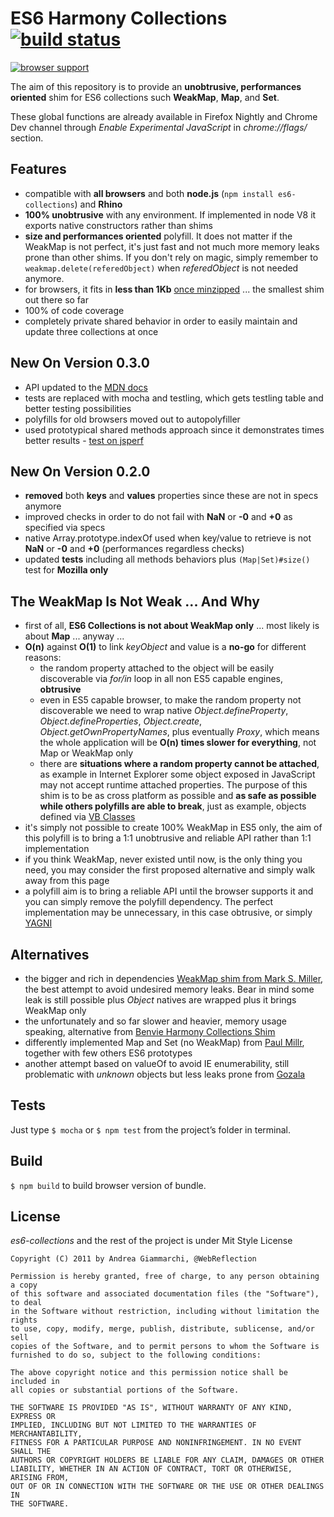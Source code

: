 ES6 Harmony Collections [![build status](https://secure.travis-ci.org/WebReflection/es6-collections.png)](http://travis-ci.org/WebReflection/es6-collections)
===========================================


[![browser support](https://ci.testling.com/dfcreative/es6-collections.png)
](https://ci.testling.com/dfcreative/es6-collections)


The aim of this repository is to provide an **unobtrusive, performances oriented** shim for ES6 collections such **WeakMap**, **Map**, and **Set**.

These global functions are already available in Firefox Nightly and Chrome Dev channel through *Enable Experimental JavaScript* in *chrome://flags/* section.


Features
--------
  * compatible with **all browsers** and both **node.js** (`npm install es6-collections`) and **Rhino**
  * **100% unobtrusive** with any environment. If implemented in node V8 it exports native constructors rather than shims
  * **size and performances oriented** polyfill. It does not matter if the WeakMap is not perfect, it's just fast and not much more memory leaks prone than other shims. If you don't rely on magic, simply remember to `weakmap.delete(referedObject)` when *referedObject* is not needed anymore.
  * for browsers, it fits in **less than 1Kb** [once minzipped](https://github.com/WebReflection/es6-collections/blob/master/es6-collections.min.js) ... the smallest shim out there so far
  * 100% of code coverage
  * completely private shared behavior in order to easily maintain and update three collections at once


New On Version 0.3.0
--------------------
  * API updated to the [MDN docs](https://developer.mozilla.org/en-US/docs/Web/JavaScript/Reference/Global_Objects/Map)
  * tests are replaced with mocha and testling, which gets testling table and better testing possibilities
  * polyfills for old browsers moved out to autopolyfiller
  * used prototypical shared methods approach since it demonstrates times better results - [test on jsperf](http://jsperf.com/object-create-method-vs-prototype-method)

New On Version 0.2.0
--------------------
  * **removed** both **keys** and **values** properties since these are not in specs anymore
  * improved checks in order to do not fail with **NaN** or **-0** and **+0** as specified via specs
  * native Array.prototype.indexOf used when key/value to retrieve is not **NaN** or **-0** and **+0** (performances regardless checks)
  * updated **tests** including all methods behaviors plus `(Map|Set)#size()` test for **Mozilla only**


The WeakMap Is Not Weak ... And Why
-----------------------------------
  * first of all, **ES6 Collections is not about WeakMap only** ... most likely is about **Map** ... anyway ...
  * **O(n)** against **O(1)** to link *keyObject* and value is a **no-go** for different reasons:
    * the random property attached to the object will be easily discoverable via *for/in* loop in all non ES5 capable engines, **obtrusive**
    * even in ES5 capable browser, to make the random property not discoverable we need to wrap native *Object.defineProperty*, *Object.defineProperties*, *Object.create*, *Object.getOwnPropertyNames*, plus eventually *Proxy*, which means the whole application will be **O(n) times slower for everything**, not Map or WeakMap only
    * there are **situations where a random property cannot be attached**, as example in Internet Explorer some object exposed in JavaScript may not accept runtime attached properties. The purpose of this shim is to be as cross platform as possible and **as safe as possible while others polyfills are able to break**, just as example, objects defined via [VB Classes](http://code.google.com/p/vbclass/)
  * it's simply not possible to create 100% WeakMap in ES5 only, the aim of this polyfill is to bring a 1:1 unobtrusive and reliable API rather than 1:1 implementation
  * if you think WeakMap, never existed until now, is the only thing you need, you may consider the first proposed alternative and simply walk away from this page
  * a polyfill aim is to bring a reliable API until the browser supports it and you can simply remove the polyfill dependency. The perfect implementation may be unnecessary, in this case obtrusive, or simply [YAGNI](http://en.wikipedia.org/wiki/You_ain't_gonna_need_it)


Alternatives
------------
  * the bigger and rich in dependencies [WeakMap shim from Mark S. Miller](http://code.google.com/p/es-lab/source/browse/trunk/src/ses/WeakMap.js), the best attempt to avoid undesired memory leaks. Bear in mind some leak is still possible plus *Object* natives are wrapped plus it brings WeakMap only
  * the unfortunately and so far slower and heavier, memory usage speaking, alternative from [Benvie Harmony Collections Shim](https://github.com/Benvie/ES6-Harmony-Collections-Shim)
  * differently implemented Map and Set (no WeakMap) from [Paul Millr](https://github.com/paulmillr/es6-shim), together with few others ES6 prototypes
  * another attempt based on valueOf to avoid IE enumerability, still problematic with *unknown* objects but less leaks prone from [Gozala](https://gist.github.com/1269991)


Tests
-----
Just type `$ mocha` or `$ npm test` from the project’s folder in terminal.


Build
-----
`$ npm build` to build browser version of bundle.


License
-------

*es6-collections* and the rest of the project is under Mit Style License

    Copyright (C) 2011 by Andrea Giammarchi, @WebReflection

    Permission is hereby granted, free of charge, to any person obtaining a copy
    of this software and associated documentation files (the "Software"), to deal
    in the Software without restriction, including without limitation the rights
    to use, copy, modify, merge, publish, distribute, sublicense, and/or sell
    copies of the Software, and to permit persons to whom the Software is
    furnished to do so, subject to the following conditions:

    The above copyright notice and this permission notice shall be included in
    all copies or substantial portions of the Software.

    THE SOFTWARE IS PROVIDED "AS IS", WITHOUT WARRANTY OF ANY KIND, EXPRESS OR
    IMPLIED, INCLUDING BUT NOT LIMITED TO THE WARRANTIES OF MERCHANTABILITY,
    FITNESS FOR A PARTICULAR PURPOSE AND NONINFRINGEMENT. IN NO EVENT SHALL THE
    AUTHORS OR COPYRIGHT HOLDERS BE LIABLE FOR ANY CLAIM, DAMAGES OR OTHER
    LIABILITY, WHETHER IN AN ACTION OF CONTRACT, TORT OR OTHERWISE, ARISING FROM,
    OUT OF OR IN CONNECTION WITH THE SOFTWARE OR THE USE OR OTHER DEALINGS IN
    THE SOFTWARE.
